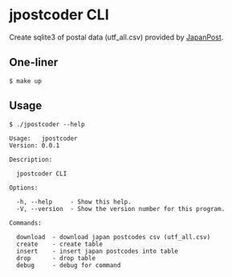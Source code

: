 # jpostcoder CLI

Create sqlite3 of postal data (utf_all.csv) provided by
[JapanPost](https://www.post.japanpost.jp/zipcode/download.html).

## One-liner

```console
$ make up
```

## Usage

```console
$ ./jpostcoder --help

Usage:   jpostcoder
Version: 0.0.1     

Description:

  jpostcoder CLI

Options:

  -h, --help     - Show this help.                            
  -V, --version  - Show the version number for this program.  

Commands:

  download  - download japan postcodes csv (utf_all.csv)
  create    - create table                              
  insert    - insert japan postcodes into table         
  drop      - drop table                                
  debug     - debug for command
```
